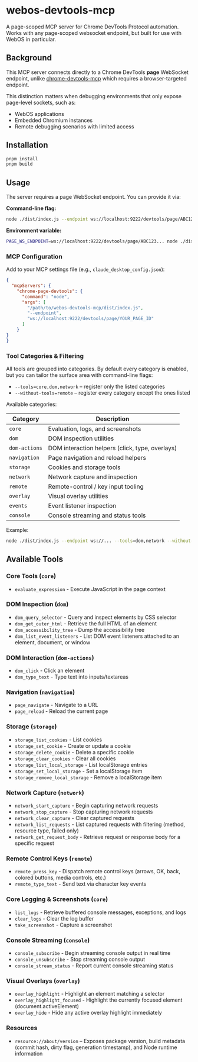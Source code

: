 # webos-devtools-mcp

A page-scoped MCP server for Chrome DevTools Protocol automation. Works with any
page-scoped websocket endpoint, but built for use with WebOS in particular.

## Background

This MCP server connects directly to a Chrome DevTools **page** WebSocket endpoint, unlike [chrome-devtools-mcp](https://github.com/chrishayuk/chrome-devtools-mcp) which requires a browser-targeted endpoint.

This distinction matters when debugging environments that only expose page-level sockets, such as:
- WebOS applications
- Embedded Chromium instances
- Remote debugging scenarios with limited access

## Installation

```bash
pnpm install
pnpm build
```

## Usage

The server requires a page WebSocket endpoint. You can provide it via:

**Command-line flag:**
```bash
node ./dist/index.js --endpoint ws://localhost:9222/devtools/page/ABC123...
```

**Environment variable:**
```bash
PAGE_WS_ENDPOINT=ws://localhost:9222/devtools/page/ABC123... node ./dist/index.js
```

### MCP Configuration

Add to your MCP settings file (e.g., `claude_desktop_config.json`):

```json
{
  "mcpServers": {
    "chrome-page-devtools": {
      "command": "node",
      "args": [
        "/path/to/webos-devtools-mcp/dist/index.js",
        "--endpoint",
        "ws://localhost:9222/devtools/page/YOUR_PAGE_ID"
      ]
    }
}
}
```

### Tool Categories & Filtering

All tools are grouped into categories. By default every category is enabled, but
you can tailor the surface area with command-line flags:

- `--tools=core,dom,network` – register only the listed categories
- `--without-tools=remote` – register every category except the ones listed

Available categories:

| Category      | Description                                             |
|---------------|---------------------------------------------------------|
| `core`        | Evaluation, logs, and screenshots                        |
| `dom`         | DOM inspection utilities                                |
| `dom-actions` | DOM interaction helpers (click, type, overlays)         |
| `navigation`  | Page navigation and reload helpers                      |
| `storage`     | Cookies and storage tools                               |
| `network`     | Network capture and inspection                          |
| `remote`      | Remote-control / key input tooling                      |
| `overlay`     | Visual overlay utilities                                |
| `events`      | Event listener inspection                               |
| `console`     | Console streaming and status tools                      |

Example:

```bash
node ./dist/index.js --endpoint ws://... --tools=dom,network --without-tools=remote
```

## Available Tools

### Core Tools (`core`)
- `evaluate_expression` - Execute JavaScript in the page context

### DOM Inspection (`dom`)
- `dom_query_selector` - Query and inspect elements by CSS selector
- `dom_get_outer_html` - Retrieve the full HTML of an element
- `dom_accessibility_tree` - Dump the accessibility tree
- `dom_list_event_listeners` - List DOM event listeners attached to an element, document, or window

### DOM Interaction (`dom-actions`)
- `dom_click` - Click an element
- `dom_type_text` - Type text into inputs/textareas

### Navigation (`navigation`)
- `page_navigate` - Navigate to a URL
- `page_reload` - Reload the current page

### Storage (`storage`)
- `storage_list_cookies` - List cookies
- `storage_set_cookie` - Create or update a cookie
- `storage_delete_cookie` - Delete a specific cookie
- `storage_clear_cookies` - Clear all cookies
- `storage_list_local_storage` - List localStorage entries
- `storage_set_local_storage` - Set a localStorage item
- `storage_remove_local_storage` - Remove a localStorage item

### Network Capture (`network`)
- `network_start_capture` - Begin capturing network requests
- `network_stop_capture` - Stop capturing network requests
- `network_clear_capture` - Clear captured requests
- `network_list_requests` - List captured requests with filtering (method, resource type, failed only)
- `network_get_request_body` - Retrieve request or response body for a specific request

### Remote Control Keys (`remote`)
- `remote_press_key` - Dispatch remote control keys (arrows, OK, back, colored buttons, media controls, etc.)
- `remote_type_text` - Send text via character key events

### Core Logging & Screenshots (`core`)
- `list_logs` - Retrieve buffered console messages, exceptions, and logs
- `clear_logs` - Clear the log buffer
- `take_screenshot` - Capture a screenshot

### Console Streaming (`console`)
- `console_subscribe` - Begin streaming console output in real time
- `console_unsubscribe` - Stop streaming console output
- `console_stream_status` - Report current console streaming status

### Visual Overlays (`overlay`)
- `overlay_highlight` - Highlight an element matching a selector
- `overlay_highlight_focused` - Highlight the currently focused element (document.activeElement)
- `overlay_hide` - Hide any active overlay highlight immediately

### Resources

- `resource://about/version` – Exposes package version, build metadata (commit hash, dirty flag, generation timestamp), and Node runtime information

